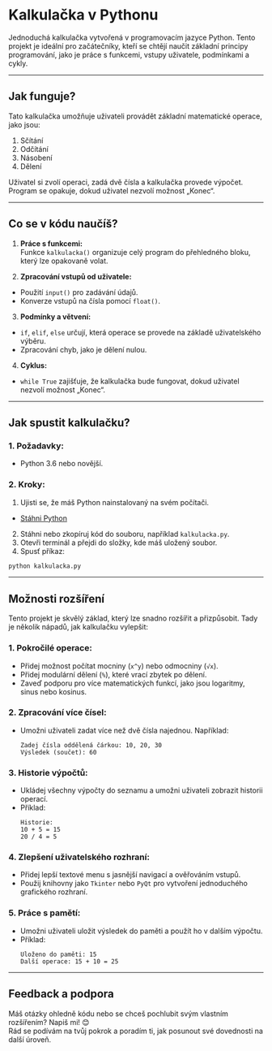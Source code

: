 # Kalkulačka v Pythonu  
Jednoduchá kalkulačka vytvořená v programovacím jazyce Python. Tento projekt je ideální pro začátečníky, kteří se chtějí naučit základní principy programování, jako je práce s funkcemi, vstupy uživatele, podmínkami a cykly.  

---

## Jak funguje?  
Tato kalkulačka umožňuje uživateli provádět základní matematické operace, jako jsou:  
1. Sčítání  
2. Odčítání  
3. Násobení  
4. Dělení  

Uživatel si zvolí operaci, zadá dvě čísla a kalkulačka provede výpočet. Program se opakuje, dokud uživatel nezvolí možnost „Konec“.  

---

## Co se v kódu naučíš?

1. **Práce s funkcemi:**  
Funkce `kalkulacka()` organizuje celý program do přehledného bloku, který lze opakovaně volat.  

2. **Zpracování vstupů od uživatele:**  
- Použití `input()` pro zadávání údajů.  
- Konverze vstupů na čísla pomocí `float()`.  

3. **Podmínky a větvení:**  
- `if`, `elif`, `else` určují, která operace se provede na základě uživatelského výběru.  
- Zpracování chyb, jako je dělení nulou.  

4. **Cyklus:**  
- `while True` zajišťuje, že kalkulačka bude fungovat, dokud uživatel nezvolí možnost „Konec“.  

---

## Jak spustit kalkulačku?

### 1. Požadavky:  
- Python 3.6 nebo novější.  

### 2. Kroky:  
1. Ujisti se, že máš Python nainstalovaný na svém počítači.  
- [Stáhni Python](https://www.python.org/downloads/)  
2. Stáhni nebo zkopíruj kód do souboru, například `kalkulacka.py`.  
3. Otevři terminál a přejdi do složky, kde máš uložený soubor.  
4. Spusť příkaz:  
```bash
python kalkulacka.py
```

---

## Možnosti rozšíření

Tento projekt je skvělý základ, který lze snadno rozšířit a přizpůsobit. Tady je několik nápadů, jak kalkulačku vylepšit:  

### 1. **Pokročilé operace:**  
   - Přidej možnost počítat mocniny (`x^y`) nebo odmocniny (`√x`).  
   - Přidej modulární dělení (`%`), které vrací zbytek po dělení.  
   - Zaveď podporu pro více matematických funkcí, jako jsou logaritmy, sinus nebo kosinus.  

### 2. **Zpracování více čísel:**  
   - Umožni uživateli zadat více než dvě čísla najednou. Například:  
     ```
     Zadej čísla oddělená čárkou: 10, 20, 30
     Výsledek (součet): 60
     ```

### 3. **Historie výpočtů:**  
   - Ukládej všechny výpočty do seznamu a umožni uživateli zobrazit historii operací.  
   - Příklad:  
     ```
     Historie:
     10 + 5 = 15
     20 / 4 = 5
     ```

### 4. **Zlepšení uživatelského rozhraní:**  
   - Přidej lepší textové menu s jasnější navigací a ověřováním vstupů.  
   - Použij knihovny jako `Tkinter` nebo `PyQt` pro vytvoření jednoduchého grafického rozhraní.  

### 5. **Práce s pamětí:**  
   - Umožni uživateli uložit výsledek do paměti a použít ho v dalším výpočtu.  
   - Příklad:  
     ```
     Uloženo do paměti: 15
     Další operace: 15 + 10 = 25
     ```

---

## Feedback a podpora

Máš otázky ohledně kódu nebo se chceš pochlubit svým vlastním rozšířením? Napiš mi! 😊  
Rád se podívám na tvůj pokrok a poradím ti, jak posunout své dovednosti na další úroveň.  

